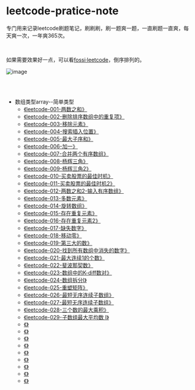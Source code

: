 # leetcode-pratice-note
专门用来记录leetcode刷题笔记，刷刷刷，刷一题爽一题，一直刷题一直爽，每天爽一次，一年爽365次。

<br/>

如果需要效果好一点，可以看[fossi·leetcode](https://sunweiguo.github.io/tags/leetcode/)，倒序排列的。

![image](http://bloghello.oursnail.cn/leetcode123.jpg)

</br>
</br>

- 数组类型array--简单类型
	- <a href="https://github.com/sunweiguo/leetcode-pratice-note/blob/master/array/001%E3%80%81%E4%B8%A4%E6%95%B0%E4%B9%8B%E5%92%8C.md">《leetcode-001-两数之和》</a>
	- <a href="https://github.com/sunweiguo/leetcode-pratice-note/blob/master/array/002%E3%80%81%E5%88%A0%E9%99%A4%E6%8E%92%E5%BA%8F%E6%95%B0%E7%BB%84%E4%B8%AD%E7%9A%84%E9%87%8D%E5%A4%8D%E9%A1%B9.md">《leetcode-002-删除排序数组中的重复项》</a>
	- <a href="https://github.com/sunweiguo/leetcode-pratice-note/blob/master/array/003%E3%80%81%E7%A7%BB%E9%99%A4%E5%85%83%E7%B4%A0.md">《leetcode-003-移除元素》</a>
	- <a href="https://github.com/sunweiguo/leetcode-pratice-note/blob/master/array/004%E3%80%81%E6%90%9C%E7%B4%A2%E6%8F%92%E5%85%A5%E4%BD%8D%E7%BD%AE.md">《leetcode-004-搜索插入位置》</a>
	- <a href="https://github.com/sunweiguo/leetcode-pratice-note/blob/master/array/005%E3%80%81%E6%9C%80%E5%A4%A7%E5%AD%90%E5%BA%8F%E5%92%8C.md">《leetcode-005-最大子序和》</a>
	- <a href="https://github.com/sunweiguo/leetcode-pratice-note/blob/master/array/006%E3%80%81%E5%8A%A0%E4%B8%80.md">《leetcode-006-加一》</a>
	- <a href="https://github.com/sunweiguo/leetcode-pratice-note/blob/master/array/007%E3%80%81%E5%90%88%E5%B9%B6%E4%B8%A4%E4%B8%AA%E6%9C%89%E5%BA%8F%E6%95%B0%E7%BB%84.md">《leetcode-007-合并两个有序数组》</a>
	- <a href="https://github.com/sunweiguo/leetcode-pratice-note/blob/master/array/008%E3%80%81%E6%9D%A8%E8%BE%89%E4%B8%89%E8%A7%92.md">《leetcode-008-杨辉三角》</a>
	- <a href="https://github.com/sunweiguo/leetcode-pratice-note/blob/master/array/009%E3%80%81%E6%9D%A8%E8%BE%89%E4%B8%89%E8%A7%922.md">《leetcode-009-杨辉三角2》</a>
	- <a href="https://github.com/sunweiguo/leetcode-pratice-note/blob/master/array/010%E3%80%81%E4%B9%B0%E5%8D%96%E8%82%A1%E7%A5%A8%E7%9A%84%E6%9C%80%E4%BD%B3%E6%97%B6%E6%9C%BA.md">《leetcode-010-买卖股票的最佳时机》</a>
	- <a href="https://github.com/sunweiguo/leetcode-pratice-note/blob/master/array/011%E3%80%81%E4%B9%B0%E5%8D%96%E8%82%A1%E7%A5%A8%E7%9A%84%E6%9C%80%E4%BD%B3%E6%97%B6%E6%9C%BA2.md">《leetcode-011-买卖股票的最佳时机2》</a>
	- <a href="https://github.com/sunweiguo/leetcode-pratice-note/blob/master/array/012%E3%80%81%E4%B8%A4%E6%95%B0%E4%B9%8B%E5%92%8C%20II%20-%20%E8%BE%93%E5%85%A5%E6%9C%89%E5%BA%8F%E6%95%B0%E7%BB%84.md">《leetcode-012-两数之和2-输入有序数组》</a>
	- <a href="https://github.com/sunweiguo/leetcode-pratice-note/blob/master/array/013%E3%80%81%E5%A4%9A%E6%95%B0%E5%85%83%E7%B4%A0.md">《leetcode-013-多数元素》</a>
	- <a href="https://github.com/sunweiguo/leetcode-pratice-note/blob/master/array/014%E3%80%81%E6%97%8B%E8%BD%AC%E6%95%B0%E7%BB%84.md">《leetcode-014-旋转数组》</a>	
	- <a href="https://github.com/sunweiguo/leetcode-pratice-note/blob/master/array/015%E3%80%81%E5%AD%98%E5%9C%A8%E9%87%8D%E5%A4%8D%E5%85%83%E7%B4%A0.md">《leetcode-015-存在重复元素》</a>	
	- <a href="https://github.com/sunweiguo/leetcode-pratice-note/blob/master/array/016%E3%80%81%E5%AD%98%E5%9C%A8%E9%87%8D%E5%A4%8D%E5%85%83%E7%B4%A02.md">《leetcode-016-存在重复元素2》</a>	
	- <a href="https://github.com/sunweiguo/leetcode-pratice-note/blob/master/array/017%E3%80%81%E7%BC%BA%E5%A4%B1%E6%95%B0%E5%AD%97.md">《leetcode-017-缺失数字》</a>	
	- <a href="https://github.com/sunweiguo/leetcode-pratice-note/blob/master/array/018%E3%80%81%E7%A7%BB%E5%8A%A8%E9%9B%B6.md">《leetcode-018-移动零》</a>	
	- <a href="https://github.com/sunweiguo/leetcode-pratice-note/blob/master/array/019%E3%80%81%E7%AC%AC%E4%B8%89%E5%A4%A7%E7%9A%84%E6%95%B0.md">《leetcode-019-第三大的数》</a>	
	- <a href="https://github.com/sunweiguo/leetcode-pratice-note/blob/master/array/020%E3%80%81%E6%89%BE%E5%88%B0%E6%89%80%E6%9C%89%E6%95%B0%E7%BB%84%E4%B8%AD%E6%B6%88%E5%A4%B1%E7%9A%84%E6%95%B0%E5%AD%97.md">《leetcode-020-找到所有数组中消失的数字》</a>	
	- <a href="https://github.com/sunweiguo/leetcode-pratice-note/blob/master/array/021%E3%80%81%E6%9C%80%E5%A4%A7%E8%BF%9E%E7%BB%AD1%E7%9A%84%E4%B8%AA%E6%95%B0.md">《leetcode-021-最大连续1的个数》</a>	
	- <a href="https://github.com/sunweiguo/leetcode-pratice-note/blob/master/array/022%E3%80%81%E6%96%90%E6%B3%A2%E9%82%A3%E5%A5%91%E6%95%B0.md">《leetcode-022-斐波那契数》</a>	
	- <a href="https://github.com/sunweiguo/leetcode-pratice-note/blob/master/array/023%E3%80%81%E6%95%B0%E7%BB%84%E4%B8%AD%E7%9A%84K-diff%E6%95%B0%E5%AF%B9.md">《leetcode-023-数组中的K-diff数对》</a>	
	- <a href="https://github.com/sunweiguo/leetcode-pratice-note/blob/master/array/024%E3%80%81%E6%95%B0%E7%BB%84%E6%8B%86%E5%88%86I.md">《leetcode-024-数组拆分I》</a>	
	- <a href="https://github.com/sunweiguo/leetcode-pratice-note/blob/master/array/025%E3%80%81%E9%87%8D%E5%A1%91%E7%9F%A9%E9%98%B5.md">《leetcode-025-重塑矩阵》</a>	
	- <a href="https://github.com/sunweiguo/leetcode-pratice-note/blob/master/array/026%E3%80%81%E6%9C%80%E7%9F%AD%E6%97%A0%E5%BA%8F%E8%BF%9E%E7%BB%AD%E5%AD%90%E6%95%B0%E7%BB%84.md">《leetcode-026-最短无序连续子数组》</a>	
	- <a href="https://github.com/sunweiguo/leetcode-pratice-note/blob/master/array/027%E3%80%81%E7%A7%8D%E8%8A%B1%E9%97%AE%E9%A2%98.md">《leetcode-027-最短无序连续子数组》</a>	
	- <a href="https://github.com/sunweiguo/leetcode-pratice-note/blob/master/array/028%E3%80%81%E4%B8%89%E4%B8%AA%E6%95%B0%E7%9A%84%E6%9C%80%E5%A4%A7%E4%B9%98%E7%A7%AF.md">《leetcode-028-三个数的最大乘积》</a>	
	- <a href="">《leetcode-029-子数组最大平均数 I》</a>	
	- <a href="">《》</a>	
	- <a href="">《》</a>	
	- <a href="">《》</a>	
	- <a href="">《》</a>	
	- <a href="">《》</a>	
	- <a href="">《》</a>	
	- <a href="">《》</a>	
	- <a href="">《》</a>	
	- <a href="">《》</a>	



